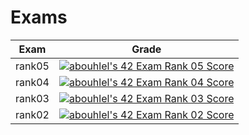 # Exams


|Exam|Grade|
|---	|---	|
|rank05|[![abouhlel's 42 Exam Rank 05 Score](https://badge42.vercel.app/api/v2/cl1gd28yu016709mjbxjnehd0/project/2563144)](https://github.com/JaeSeoKim/badge42)|
|rank04|[![abouhlel's 42 Exam Rank 04 Score](https://badge42.vercel.app/api/v2/cl1gd28yu016709mjbxjnehd0/project/2461924)](https://github.com/JaeSeoKim/badge42)|
|rank03|[![abouhlel's 42 Exam Rank 03 Score](https://badge42.vercel.app/api/v2/cl1gd28yu016709mjbxjnehd0/project/2393724)](https://github.com/JaeSeoKim/badge42)|
|rank02|[![abouhlel's 42 Exam Rank 02 Score](https://badge42.vercel.app/api/v2/cl1gd28yu016709mjbxjnehd0/project/2204518)](https://github.com/JaeSeoKim/badge42)|
